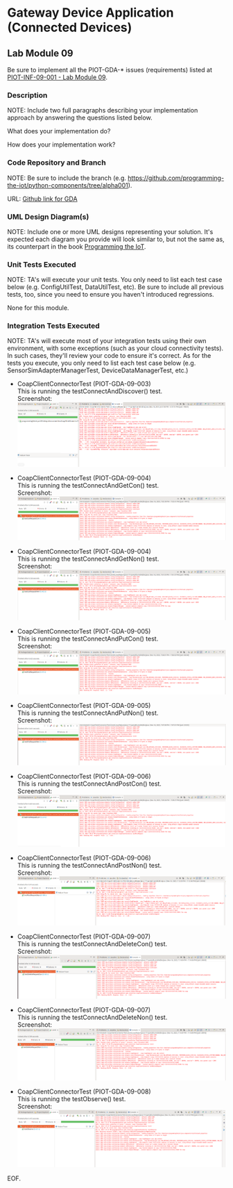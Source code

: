 # Gateway Device Application (Connected Devices)

## Lab Module 09

Be sure to implement all the PIOT-GDA-* issues (requirements) listed at [PIOT-INF-09-001 - Lab Module 09](https://github.com/orgs/programming-the-iot/projects/1#column-10488503).

### Description

NOTE: Include two full paragraphs describing your implementation approach by answering the questions listed below.

What does your implementation do? 

How does your implementation work?

### Code Repository and Branch

NOTE: Be sure to include the branch (e.g. https://github.com/programming-the-iot/python-components/tree/alpha001).

URL: [Github link for GDA](https://github.com/BanSuth/piot-java-components/tree/labmodule09)

### UML Design Diagram(s)

NOTE: Include one or more UML designs representing your solution. It's expected each
diagram you provide will look similar to, but not the same as, its counterpart in the
book [Programming the IoT](https://learning.oreilly.com/library/view/programming-the-internet/9781492081401/).


### Unit Tests Executed

NOTE: TA's will execute your unit tests. You only need to list each test case below
(e.g. ConfigUtilTest, DataUtilTest, etc). Be sure to include all previous tests, too,
since you need to ensure you haven't introduced regressions.

None for this module.

### Integration Tests Executed

NOTE: TA's will execute most of your integration tests using their own environment, with
some exceptions (such as your cloud connectivity tests). In such cases, they'll review
your code to ensure it's correct. As for the tests you execute, you only need to list each
test case below (e.g. SensorSimAdapterManagerTest, DeviceDataManagerTest, etc.)

- CoapClientConnectorTest (PIOT-GDA-09-003)  
This is running the testConnectAndDiscover() test.  
Screenshot:  
![CoapClientConnectorTest](Images/CoapClientConnectorTest_INT_3.PNG)

- CoapClientConnectorTest (PIOT-GDA-09-004)  
This is running the testConnectAndGetCon() test.  
Screenshot:  
![CoapClientConnectorTest](Images/CoapClientConnectorTest_INT_4_2.PNG)

- CoapClientConnectorTest (PIOT-GDA-09-004)  
This is running the testConnectAndGetNon() test.  
Screenshot:  
![CoapClientConnectorTest](Images/CoapClientConnectorTest_INT_4_1.PNG)

- CoapClientConnectorTest (PIOT-GDA-09-005)  
This is running the testConnectAndPutCon() test.  
Screenshot:  
![CoapClientConnectorTest](Images/CoapClientConnectorTest_INT_5_1.PNG)

- CoapClientConnectorTest (PIOT-GDA-09-005)  
This is running the testConnectAndPutNon() test.  
Screenshot:  
![CoapClientConnectorTest](Images/CoapClientConnectorTest_INT_5_2.PNG)


- CoapClientConnectorTest (PIOT-GDA-09-006)  
This is running the testConnectAndPostCon() test.  
Screenshot:  
![CoapClientConnectorTest](Images/CoapClientConnectorTest_INT_6_1.PNG)

- CoapClientConnectorTest (PIOT-GDA-09-006)  
This is running the testConnectAndPostNon() test.  
Screenshot:  
![CoapClientConnectorTest](Images/CoapClientConnectorTest_INT_6_2.PNG)

- CoapClientConnectorTest (PIOT-GDA-09-007)  
This is running the testConnectAndDeleteCon() test.  
Screenshot:  
![CoapClientConnectorTest](Images/CoapClientConnectorTest_INT_7_1.PNG)

- CoapClientConnectorTest (PIOT-GDA-09-007)  
This is running the testConnectAndDeleteNon() test.  
Screenshot:  
![CoapClientConnectorTest](Images/CoapClientConnectorTest_INT_7_2.PNG)

- CoapClientConnectorTest (PIOT-GDA-09-008)  
This is running the testObserve() test.  
Screenshot:  
![CoapClientConnectorTest](Images/CoapClientConnectorTest_INT_8_1.PNG)


EOF.
